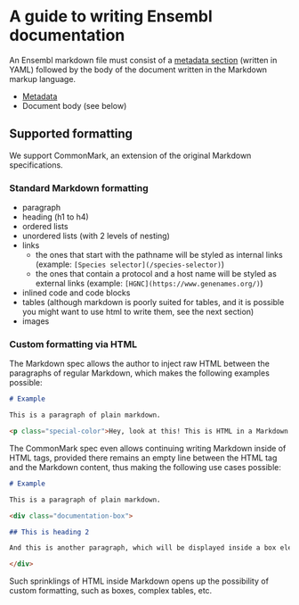 # A guide to writing Ensembl documentation

An Ensembl markdown file must consist of a [metadata section](metadata.md) (written in YAML) followed by the body of the document written in the Markdown markup language. 

- [Metadata](metadata.md)
- Document body (see below)

## Supported formatting

We support CommonMark, an extension of the original Markdown specifications.

### Standard Markdown formatting

- paragraph
- heading (h1 to h4)
- ordered lists
- unordered lists (with 2 levels of nesting)
- links
  - the ones that start with the pathname will be styled as internal links (example: `[Species selector](/species-selector)`)
  - the ones that contain a protocol and a host name will be styled as external links (example: `[HGNC](https://www.genenames.org/)`)
- inlined code and code blocks
- tables (although markdown is poorly suited for tables, and it is possible you might want to use html to write them, see the next section)
- images

### Custom formatting via HTML

The Markdown spec allows the author to inject raw HTML between the paragraphs of regular Markdown, which makes the following examples possible:

```md
# Example

This is a paragraph of plain markdown.

<p class="special-color">Hey, look at this! This is HTML in a Markdown file!</p>
```

The CommonMark spec even allows continuing writing Markdown inside of HTML tags, provided there remains an empty line between the HTML tag and the Markdown content, thus making the following use cases possible:

```md
# Example

This is a paragraph of plain markdown.

<div class="documentation-box">

## This is heading 2

And this is another paragraph, which will be displayed inside a box element.

</div>
```

Such sprinklings of HTML inside Markdown opens up the possibility of custom formatting, such as boxes, complex tables, etc. 







